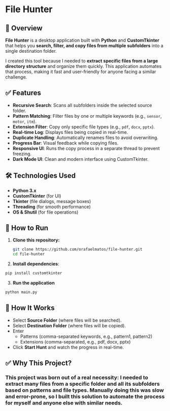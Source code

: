 # **File Hunter**

## 📌 Overview
**File Hunter** is a desktop application built with **Python** and **CustomTkinter** that helps you **search, filter, and copy files from multiple subfolders** into a single destination folder.

I created this tool because I needed to **extract specific files from a large directory structure** and organize them quickly. This application automates that process, making it fast and user-friendly for anyone facing a similar challenge.

## ✅ Features
- **Recursive Search**: Scans all subfolders inside the selected source folder.
- **Pattern Matching**: Filter files by one or multiple keywords (e.g., `sensor`, `motor`, `itm`).
- **Extension Filter**: Copy only specific file types (e.g., `pdf`, `docx`, `pptx`).
- **Real-time Log**: Displays files being copied in real-time.
- **Duplicate Handling**: Automatically renames files to avoid overwriting.
- **Progress Bar**: Visual feedback while copying files.
- **Responsive UI**: Runs the copy process in a separate thread to prevent freezing.
- **Dark Mode UI**: Clean and modern interface using CustomTkinter.

 ## 🛠️ Technologies Used
- **Python 3.x**
- **CustomTkinter** (for UI)
- **Tkinter** (file dialogs, message boxes)
- **Threading** (for smooth performance)
- **OS & Shutil** (for file operations)

## 🚀 How to Run
1. **Clone this repository:**
   ```bash
   git clone https://github.com/orafaelmatos/file-hunter.git
   cd file-hunter
   ```
 2. **Install dependencies**:  
```bash
pip install customtkinter
```
3. **Run the application**
```bash
python main.py
```

## 📂 How It Works
- Select **Source Folder** (where files will be searched).
- Select **Destination Folder** (where files will be copied).
- Enter
    - Patterns (comma-separated keywords, e.g., pattern1, pattern2)
    - Extensions (comma-separated, e.g., pdf, docx, pptx)
- Click **Start Hunt** and watch the progress in real-time.

## ✅ Why This Project?
### This project was born out of a real necessity: I needed to extract many files from a specific folder and all its subfolders based on patterns and file types. Manually doing this was slow and error-prone, so I built this solution to automate the process for myself and anyone else with similar needs.

